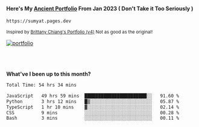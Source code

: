 #### Here's My [Ancient Portfolio](https://sumyat.pages.dev) From Jan 2023 ( Don't Take it Too Seriously ) 
````bash
https://sumyat.pages.dev 
````

<sub>Inspired by [Brittany Chiang's Portfolio (v4)](https://v4.brittanychiang.com/) Not as good as the original!</sub>


<a href='https://sumyat.pages.dev/'>
    <img src='https://github.com/sumyat-aung/sumyat-aung/assets/108873224/c9b4f2be-c585-4dd3-84e1-692c3854a6d8' alt='portfolio' align='center' />
</a>


<br />
<br />


<br />
<br />

**What've I been up to this month?**

<!--START_SECTION:waka-->

```txt
Total Time: 54 hrs 34 mins

JavaScript   49 hrs 59 mins  ███████████████████████░░   91.60 %
Python       3 hrs 12 mins   █▒░░░░░░░░░░░░░░░░░░░░░░░   05.87 %
TypeScript   1 hr 10 mins    ▓░░░░░░░░░░░░░░░░░░░░░░░░   02.14 %
CSS          9 mins          ░░░░░░░░░░░░░░░░░░░░░░░░░   00.28 %
Bash         3 mins          ░░░░░░░░░░░░░░░░░░░░░░░░░   00.11 %
```

<!--END_SECTION:waka-->




